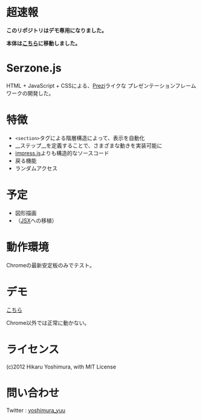 # 超速報

**このリポジトリはデモ専用になりました。**

**本体は[こちら](https://github.com/yoshimuraYuu/Serzone)に移動しました。**

# Serzone.js

HTML + JavaScript + CSSによる、[Prezi](http://prezi.com/)ライクな
プレゼンテーションフレームワークの開発した。

# 特徴

* `<section>`タグによる階層構造によって、表示を自動化
* __ステップ__を定義することで、さまざまな動きを実装可能に
* [impress.js](https://github.com/bartaz/impress.js)よりも構造的なソースコード
* 戻る機能
* ランダムアクセス

# 予定

* 図形描画
* （[JSX](http://jsx.github.com/)への移植）

# 動作環境

Chromeの最新安定板のみでテスト。

# デモ

[こちら](http://yoshimurayuu.github.com/Serzone-Demo/)

Chrome以外では正常に動かない。

# ライセンス

(c)2012 Hikaru Yoshimura, with MIT License

# 問い合わせ

Twitter : [yoshimura_yuu](https://twitter.com/yoshimura_yuu)
